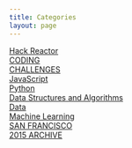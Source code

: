 ```yaml
---
title: Categories
layout: page
---
```

<style>
	.post	p {
		font-size: 3em;
		text-align: center;
		margin: .33em 1em;
		/*border-bottom: 1px dotted #999;*/
	}
</style>

<a href="./hackreactor" class="category">Hack Reactor</a><br>
<a href="./coding" class="category">CODING</a><br>
<a href="./challenges" class="category">CHALLENGES</a><br>
<a href="./javascript" class="category">JavaScript</a><br>
<a href="./python" class="category">Python</a><br>
<a href="./datastructures" class="category">Data Structures and Algorithms</a><br>
<a href="./data" class="category">Data</a><br>
<a href="./ml" class="category">Machine Learning</a><br>
<a href="./sanfrancisco" class="category">SAN FRANCISCO</a><br>
<a href="./archives" class="category">2015 ARCHIVE</a>

